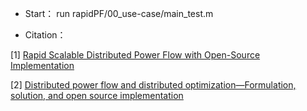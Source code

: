 - Start： run rapidPF/00_use-case/main_test.m

- Citation：

[1] [Rapid Scalable Distributed Power Flow with Open-Source Implementation](https://arxiv.org/pdf/2203.16335.pdf)

[2] [Distributed power flow and distributed optimization—Formulation, solution, and open source implementation](https://reader.elsevier.com/reader/sd/pii/S2352467721000424?token=D5EECD6D02FA35FD7A0A24234FF2FF26B787C510868CF47682E303B0BBB8B7AEDC5FE2196AE0690C20B10A0E50FB8860&originRegion=eu-west-1&originCreation=20220926133903)
